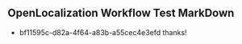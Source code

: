 ## OpenLocalization Workflow Test MarkDown
* bf11595c-d82a-4f64-a83b-a55cec4e3efd 
thanks!<!--HONumber=Mar16_HO3-->
